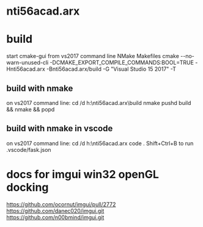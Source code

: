 # nti56acad.arx
# build

start cmake-gui from vs2017 command line
NMake Makefiles
cmake --no-warn-unused-cli -DCMAKE_EXPORT_COMPILE_COMMANDS:BOOL=TRUE -Hnti56acad.arx -Bnti56acad.arx/build -G "Visual Studio 15 2017" -T 
## build with nmake
on vs2017 command line:
cd /d h:\nti56acad.arx\build
nmake
pushd build && nmake && popd
## build with nmake in vscode
on vs2017 command line:
cd /d h:\nti56acad.arx
code .
Shift+Ctrl+B to run .vscode/fask.json

# docs for imgui win32 openGL docking

https://github.com/ocornut/imgui/pull/2772
https://github.com/danec020/imgui.git
https://github.com/n00bmind/imgui.git